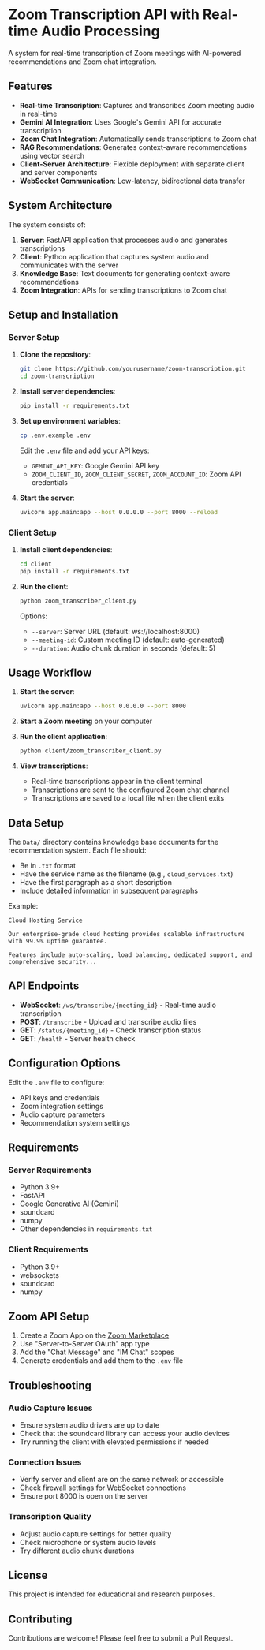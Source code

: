 # Zoom Transcription API with Real-time Audio Processing

A system for real-time transcription of Zoom meetings with AI-powered recommendations and Zoom chat integration.

## Features

- **Real-time Transcription**: Captures and transcribes Zoom meeting audio in real-time
- **Gemini AI Integration**: Uses Google's Gemini API for accurate transcription
- **Zoom Chat Integration**: Automatically sends transcriptions to Zoom chat
- **RAG Recommendations**: Generates context-aware recommendations using vector search
- **Client-Server Architecture**: Flexible deployment with separate client and server components
- **WebSocket Communication**: Low-latency, bidirectional data transfer

## System Architecture

The system consists of:

1. **Server**: FastAPI application that processes audio and generates transcriptions
2. **Client**: Python application that captures system audio and communicates with the server
3. **Knowledge Base**: Text documents for generating context-aware recommendations
4. **Zoom Integration**: APIs for sending transcriptions to Zoom chat

## Setup and Installation

### Server Setup

1. **Clone the repository**:
   ```bash
   git clone https://github.com/yourusername/zoom-transcription.git
   cd zoom-transcription
   ```

2. **Install server dependencies**:
   ```bash
   pip install -r requirements.txt
   ```

3. **Set up environment variables**:
   ```bash
   cp .env.example .env
   ```
   Edit the `.env` file and add your API keys:
   - `GEMINI_API_KEY`: Google Gemini API key
   - `ZOOM_CLIENT_ID`, `ZOOM_CLIENT_SECRET`, `ZOOM_ACCOUNT_ID`: Zoom API credentials

4. **Start the server**:
   ```bash
   uvicorn app.main:app --host 0.0.0.0 --port 8000 --reload
   ```

### Client Setup

1. **Install client dependencies**:
   ```bash
   cd client
   pip install -r requirements.txt
   ```

2. **Run the client**:
   ```bash
   python zoom_transcriber_client.py
   ```

   Options:
   - `--server`: Server URL (default: ws://localhost:8000)
   - `--meeting-id`: Custom meeting ID (default: auto-generated)
   - `--duration`: Audio chunk duration in seconds (default: 5)

## Usage Workflow

1. **Start the server**:
   ```bash
   uvicorn app.main:app --host 0.0.0.0 --port 8000
   ```

2. **Start a Zoom meeting** on your computer

3. **Run the client application**:
   ```bash
   python client/zoom_transcriber_client.py
   ```

4. **View transcriptions**:
   - Real-time transcriptions appear in the client terminal
   - Transcriptions are sent to the configured Zoom chat channel
   - Transcriptions are saved to a local file when the client exits

## Data Setup

The `Data/` directory contains knowledge base documents for the recommendation system. Each file should:

- Be in `.txt` format
- Have the service name as the filename (e.g., `cloud_services.txt`)
- Have the first paragraph as a short description
- Include detailed information in subsequent paragraphs

Example:
```
Cloud Hosting Service

Our enterprise-grade cloud hosting provides scalable infrastructure with 99.9% uptime guarantee.

Features include auto-scaling, load balancing, dedicated support, and comprehensive security...
```

## API Endpoints

- **WebSocket**: `/ws/transcribe/{meeting_id}` - Real-time audio transcription
- **POST**: `/transcribe` - Upload and transcribe audio files
- **GET**: `/status/{meeting_id}` - Check transcription status
- **GET**: `/health` - Server health check

## Configuration Options

Edit the `.env` file to configure:

- API keys and credentials
- Zoom integration settings
- Audio capture parameters
- Recommendation system settings

## Requirements

### Server Requirements
- Python 3.9+
- FastAPI
- Google Generative AI (Gemini)
- soundcard
- numpy
- Other dependencies in `requirements.txt`

### Client Requirements
- Python 3.9+
- websockets
- soundcard
- numpy

## Zoom API Setup

1. Create a Zoom App on the [Zoom Marketplace](https://marketplace.zoom.us/)
2. Use "Server-to-Server OAuth" app type
3. Add the "Chat Message" and "IM Chat" scopes
4. Generate credentials and add them to the `.env` file

## Troubleshooting

### Audio Capture Issues
- Ensure system audio drivers are up to date
- Check that the soundcard library can access your audio devices
- Try running the client with elevated permissions if needed

### Connection Issues
- Verify server and client are on the same network or accessible
- Check firewall settings for WebSocket connections
- Ensure port 8000 is open on the server

### Transcription Quality
- Adjust audio capture settings for better quality
- Check microphone or system audio levels
- Try different audio chunk durations

## License

This project is intended for educational and research purposes.

## Contributing

Contributions are welcome! Please feel free to submit a Pull Request. 